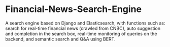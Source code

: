 # Financial-News-Search-Engine
A search engine based on Django and Elasticsearch, with functions such as: search for real-time financial news (crawled from CNBC), auto suggestion and completion in the search box, 
real-time monitoring of queries on the backend, and semantic search and Q&A using BERT.
